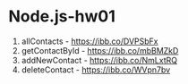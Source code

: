 # Node.js-hw01

1. allContacts - https://ibb.co/DVPSbFx
2. getContactById - https://ibb.co/mbBMZkD
3. addNewContact - https://ibb.co/NmLxtRQ
4. deleteContact - https://ibb.co/WVpn7bv